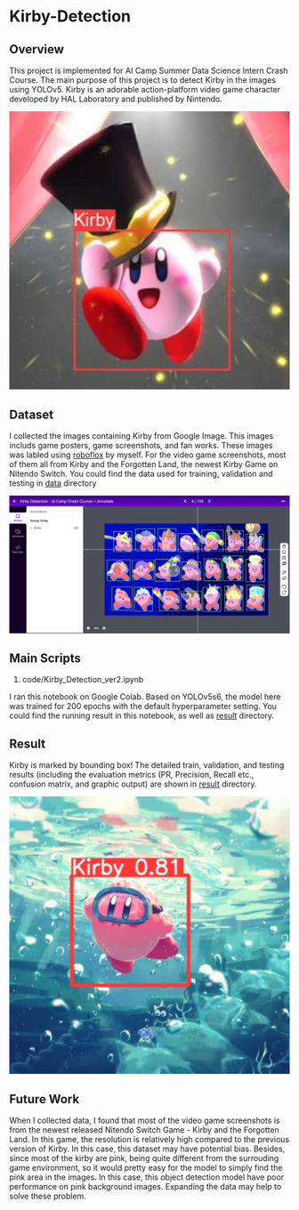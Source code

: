 # Kirby-Detection
## Overview
This project is implemented for AI Camp Summer Data Science Intern Crash Course. The main purpose of this project is to detect Kirby in the images using YOLOv5. Kirby is an adorable action-platform video game character developed by HAL Laboratory and published by Nintendo.

![](image/kirby_train.PNG)

## Dataset
I collected the images containing Kirby from Google Image. This images includs game posters, game screenshots, and fan works. These images was labled using [roboflox](https://roboflow.com/) by myself. For the video game screenshots, most of them all from Kirby and the Forgotten Land, the newest Kirby Game on Nitendo Switch. You could find the data used for training, validation and testing in [data](data) directory

![](image/label_generate.png)

## Main Scripts
1. code/Kirby_Detection_ver2.ipynb

I ran this notebook on Google Colab. Based on YOLOv5s6, the model here was trained for 200 epochs with the default hyperparameter setting. You could find the running result in this notebook, as well as [result](result) directory. 

## Result
Kirby is marked by bounding box! The detailed train, validation, and testing results (including the evaluation metrics (PR, Precision, Recall etc., confusion matrix, and graphic output) are shown in [result](result) directory. 

![](image/kirby_detection.png)

## Future Work
When I collected data, I found that most of the video game screenshots is from the newest released Nitendo Switch Game - Kirby and the Forgotten Land. In this game, the resolution is relatively high compared to the previous version of Kirby. In this case, this dataset may have potential bias. Besides, since most of the kirby are pink, being quite different from the surrouding game environment, so it would pretty easy for the model to simply find the pink area in the images. In this case, this object detection model have poor performance on pink background images. Expanding the data may help to solve these problem. 
